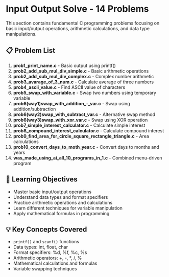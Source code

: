 # Input Output Solve - 14 Problems

This section contains fundamental C programming problems focusing on basic input/output operations, arithmetic calculations, and data type manipulations.

## 📋 Problem List

1. **prob1_print_name.c** - Basic output using printf()
2. **prob2_add_sub_mul_div_simple.c** - Basic arithmetic operations
3. **prob2_add_sub_mul_div_complex.c** - Complex number arithmetic
4. **prob3_avarage_of_3_num.c** - Calculate average of three numbers
5. **prob4_ascii_value.c** - Find ASCII value of characters
6. **prob5_swap_with_variable.c** - Swap two numbers using temporary variable
7. **prob6(way1)swap_with_addition_-_var.c** - Swap using addition/subtraction
8. **prob6(way2)swap_with_subtract_var.c** - Alternative swap method
9. **prob6(way3)swap_with_xor_var.c** - Swap using XOR operation
10. **prob7_simple_interest_calculator.c** - Calculate simple interest
11. **prob8_compound_interest_calculator.c** - Calculate compound interest
12. **prob9_find_area_for_circle_square_rectangle_triangle.c** - Area calculations
13. **prob10_convert_days_to_moth_year.c** - Convert days to months and years
14. **was_made_using_ai_all_10_programs_in_1.c** - Combined menu-driven program

## 🎯 Learning Objectives

- Master basic input/output operations
- Understand data types and format specifiers
- Practice arithmetic operations and calculations
- Learn different techniques for variable manipulation
- Apply mathematical formulas in programming

## 💡 Key Concepts Covered

- `printf()` and `scanf()` functions
- Data types: int, float, char
- Format specifiers: %d, %f, %c, %s
- Arithmetic operators: +, -, *, /, %
- Mathematical calculations and formulas
- Variable swapping techniques